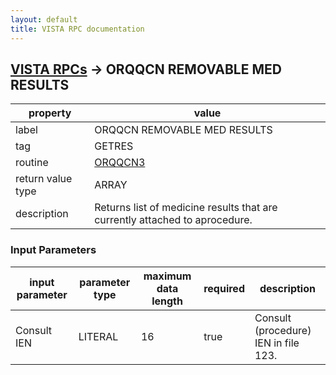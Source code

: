 ```yaml
---
layout: default
title: VISTA RPC documentation
---
```




## [VISTA RPCs](TableOfContent.md) &#8594; ORQQCN REMOVABLE MED RESULTS 

 property | value 
--- | --- 
 label | ORQQCN REMOVABLE MED RESULTS
 tag | GETRES
 routine | [ORQQCN3](http://code.osehra.org/dox/Routine_ORQQCN3_source.html)
 return value type | ARRAY
 description | Returns list of medicine results that are currently attached to aprocedure.

### Input Parameters

| input parameter | parameter type | maximum data length | required | description | 
| --- | --- | --- | --- | --- | 
| Consult IEN | LITERAL | 16 | true | Consult (procedure) IEN in file 123. | 